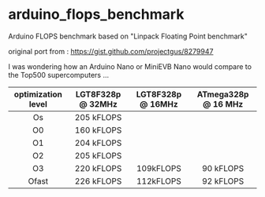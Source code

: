 # arduino_flops_benchmark
Arduino FLOPS benchmark based on "Linpack Floating Point benchmark"

original port from : https://gist.github.com/projectgus/8279947

I was wondering how an Arduino Nano or MiniEVB Nano would compare to the Top500 supercomputers ... 

| optimization level | LGT8F328p @ 32MHz | LGT8F328p @ 16MHz | ATmega328p @ 16 MHz |
|:-:|:-:|:-:|:-:|
| Os | 205 kFLOPS |||
| O0 | 160 kFLOPS |||
| O1 | 204 kFLOPS |||
| O2 | 205 kFLOPS |||
| O3 | 220 kFLOPS | 109kFLOPS | 90 kFLOPS |
| Ofast | 226 kFLOPS | 112kFLOPS | 92 kFLOPS |
